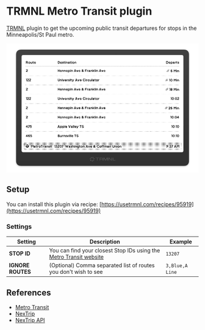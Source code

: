 # TRMNL Metro Transit plugin

[TRMNL](https://usetrmnl) plugin to get the upcoming public transit departures for stops in the Minneapolis/St Paul metro.

![](screenshot.png)

## Setup
You can install this plugin via recipe: [https://usetrmnl.com/recipes/95919](https://usetrmnl.com/recipes/95919)

### Settings

| Setting | Description | Example |
| --- | --- | --- |
| **STOP ID** | You can find your closest Stop IDs using the [Metro Transit website](https://www.metrotransit.org/nextrip) | `13207` |
| **IGNORE ROUTES** | (Optional) Comma separated list of routes you don't wish to see | `3,Blue,A Line` |

## References
- [Metro Transit](https://www.metrotransit.org/)
- [NexTrip](https://www.metrotransit.org/nextrip)
- [NexTrip API](https://svc.metrotransit.org/swagger/index.html)